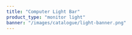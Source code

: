 ```yaml
---
title: "Computer Light Bar"
product_type: "monitor light"
banner: "/images/catalogue/light-banner.png"
---
```


